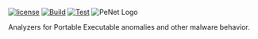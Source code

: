 [![license](https://img.shields.io/github/license/secana/PeNet-Analyzer.svg)](https://raw.githubusercontent.com/secana/PeNet-Analyzer/master/LICENSE?token=AC5KBJUNC4P7ZJKGWBXLFJK6BXMLI)
[![Build](https://img.shields.io/azure-devops/build/secana/PeNet-Analyzer/2.svg)](https://dev.azure.com/secana/PeNet%20Analyzer/_build?definitionId=5)
[![Test](https://img.shields.io/azure-devops/tests/secana/PeNet-Analyzer/2.svg)](https://dev.azure.com/secana/PeNet%20Analyzer/_build?definitionId=5)
![PeNet Logo](https://raw.githubusercontent.com/secana/PeNet-Analyzer/master/resource/linkedin_banner_image_2.png "PeNet.Analyzer - Find PE anomalies.")

Analyzers for Portable Executable anomalies and other malware behavior.
